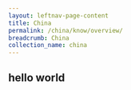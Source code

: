 ```yaml
---
layout: leftnav-page-content
title: China
permalink: /china/know/overview/
breadcrumb: China
collection_name: china
---
```


## hello world